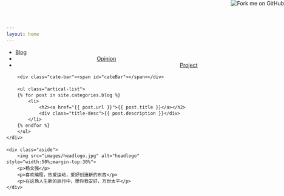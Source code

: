 ```yaml
---
layout: home
---
```


<div class="index-content blog">
    <div class="section">
        <ul class="artical-cate">
            <li class="on"><a href="/"><span>Blog</span></a></li>
            <li style="text-align:center"><a href="/opinion"><span>Opinion</span></a></li>
            <li style="text-align:right"><a href="/project"><span>Project</span></a></li>
        </ul>

        <div class="cate-bar"><span id="cateBar"></span></div>

        <ul class="artical-list">
        {% for post in site.categories.blog %}
            <li>
                <h2><a href="{{ post.url }}">{{ post.title }}</a></h2>
                <div class="title-desc">{{ post.description }}</div>
            </li>
        {% endfor %}
        </ul>
    </div>

    <div class="aside">
		<img src="images/headlogo.jpg" alt="headlogo" style="width:50%;margin-top:30%">		
		<p>杨文强</p>
		<p>喜欢编程，热爱运动，爱好创造新的东西</p>
		<p>在这场人生新的旅行中，愿你我安好，万世太平</p>
    </div>
</div>

<a href="http://github.com/1106911190"><img style="position: absolute; top: 0; right: 0; border: 0;" src="http://s3.amazonaws.com/github/ribbons/forkme_right_red_aa0000.png" alt="Fork me on GitHub" /></a>
